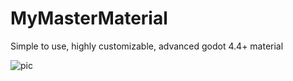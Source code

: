 # MyMasterMaterial
Simple to use, highly customizable, advanced godot 4.4+ material

![pic](https://github.com/user-attachments/assets/b2d43bf7-35ed-4b68-8f9a-6056e06a36b5)
